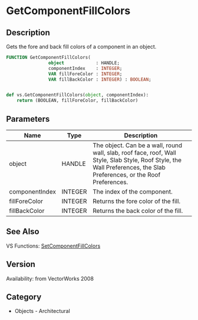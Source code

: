 # GetComponentFillColors

## Description
Gets the fore and back fill colors of a component in an object.

```pascal
FUNCTION GetComponentFillColors(
				object            : HANDLE;
				componentIndex    : INTEGER;
				VAR fillForeColor : INTEGER;
				VAR fillBackColor : INTEGER) : BOOLEAN;
```

```python

def vs.GetComponentFillColors(object, componentIndex):
    return (BOOLEAN, fillForeColor, fillBackColor)
```

## Parameters
|Name|Type|Description|
|---|---|---|
|object|HANDLE|The object. Can be a wall, round wall, slab, roof face, roof, Wall Style, Slab Style, Roof Style, the Wall Preferences, the Slab Preferences, or the Roof Preferences.|
|componentIndex|INTEGER|The index of the component.|
|fillForeColor|INTEGER|Returns the fore color of the fill.|
|fillBackColor|INTEGER|Returns the back color of the fill.|

## See Also
VS Functions:
[SetComponentFillColors](SetComponentFillColors.md)

## Version
Availability: from VectorWorks 2008
## Category
* Objects - Architectural

